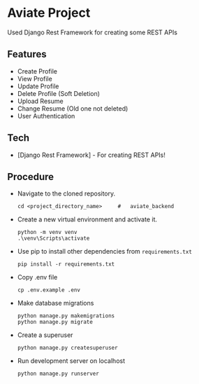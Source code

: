 # Aviate Project

Used Django Rest Framework for creating some REST APIs

## Features
- Create Profile
- View Profile
- Update Profile
- Delete Profile (Soft Deletion)
- Upload Resume
- Change Resume (Old one not deleted)
- User Authentication

## Tech

- [Django Rest Framework] - For creating REST APIs!

## Procedure

- Navigate to the cloned repository.
    ```
    cd <project_directory_name>     #   aviate_backend
    ```
- Create a new virtual environment and activate it.
    ```
    python -m venv venv
    .\venv\Scripts\activate
    ```
- Use pip to install other dependencies from `requirements.txt`
    ```
    pip install -r requirements.txt
    ```
- Copy .env file
   ```
   cp .env.example .env
   ```
- Make database migrations
    ```
    python manage.py makemigrations
    python manage.py migrate
    ```
- Create a superuser
    ```
    python manage.py createsuperuser
    ```
- Run development server on localhost
    ```
    python manage.py runserver
    ```
